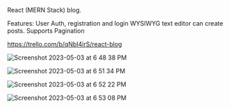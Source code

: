 React (MERN Stack) blog.

Features:
User Auth, registration and login
WYSIWYG text editor can create posts.
Supports Pagination



https://trello.com/b/qNbI4irS/react-blog

![Screenshot 2023-05-03 at 6 48 38 PM](https://user-images.githubusercontent.com/1120278/236068362-91f53431-f24a-4b76-b9e3-3b364805ecc7.png)

![Screenshot 2023-05-03 at 6 51 34 PM](https://user-images.githubusercontent.com/1120278/236068378-5e72ab05-7986-4ea3-b6b0-19f5d3561ef9.png)

![Screenshot 2023-05-03 at 6 52 22 PM](https://user-images.githubusercontent.com/1120278/236068390-a3eb509a-04af-4af5-936f-861beca0a7f4.png)

![Screenshot 2023-05-03 at 6 53 08 PM](https://user-images.githubusercontent.com/1120278/236068399-a347c86b-1e1a-4615-be33-1498ab8191e2.png)
